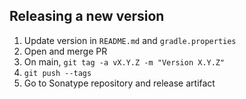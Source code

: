 ## Releasing a new version

1. Update version in `README.md` and `gradle.properties`
2. Open and merge PR
3. On main, `git tag -a vX.Y.Z -m "Version X.Y.Z"`
4. `git push --tags`
5. Go to Sonatype repository and release artifact
